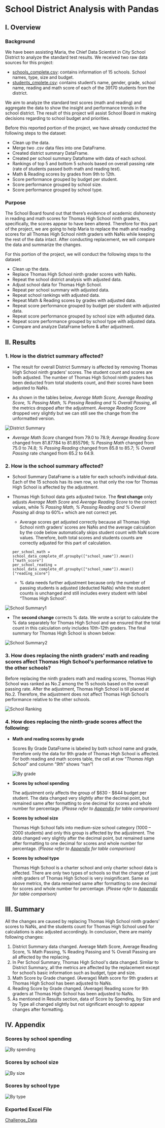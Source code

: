 # School District Analysis with Pandas

## I. Overview

### Background
We have been assisting Maria, the Chief Data Scientist in City School District to analyze the standard test results. We received two raw data sources for this project:
-	[schools_complete.csv](https://github.com/weihaolun/school-district-analysis/blob/daf5df1c34cf125012212dee24341da393fd4813/Resources/schools_complete.csv): contains information of 15 schools. School names, type, size and budget.
-	[students_cmplete.csv](https://github.com/weihaolun/school-district-analysis/blob/daf5df1c34cf125012212dee24341da393fd4813/Resources/students_complete.csv): contains student’s name, gender, grade, school name, reading and math score of each of the 39170 students from the district.

We aim to analyze the standard test scores (math and reading) and aggregate the data to show the insight and performance trends in the school district. The result of this project will assist School Board in making decisions regarding to school budget and priorities.

Before this reported portion of the project, we have already conducted the following steps to the dataset:
-	Clean up the data.
-	Merge two .csv data files into one DataFrame.
-	Created district summary DataFrame.
-	Created per school summary Dataframe with data of each school.
-	Rankings of top 5 and bottom 5 schools based on overall passing rate (rate of students passed both math and reading test).
-	Math & Reading scores by grades from 9th to 12th.
-	Score performance grouped by budget per student.
-	Score performance grouped by school size.
-	Score performance grouped by school type.


### Purpose
The School Board found out that there’s evidence of academic dishonesty in reading and math scores for Thomas High School ninth graders, specifically, the scores appear to have been altered. Therefore for this part of the project, we are going to help Maria to replace the math and reading scores for all Thomas High School ninth graders with NaNs while keeping the rest of the data intact. After conducting replacement, we will compare the data and summarize the changes. 

For this portion of the project, we will conduct the following steps to the dataset:
-	Clean up the data.
-	Replace Thomas High School ninth grader scores with NaNs.
-	Repeat the school district analysis with adjusted data.
-	Adjust school data for Thomas High School.
-	Repeat per school summary with adjusted data.
-	Repeat school rankings with adjusted data.
-	Repeat Math & Reading scores by grades with adjusted data.
-	Repeat score performance grouped by budget per student with adjusted data.
-	Repeat score performance grouped by school size with adjusted data.
-	Repeat score performance grouped by school type with adjusted data.
-	Compare and analyze DataFrame before & after adjustment.

## II. Results
### 1. How is the district summary affected?
- The result for overall District Summary is affected by removing Thomas High School ninth graders’ scores. The student count and scores are both adjusted. The number of Thomas High School ninth graders has been deducted from total students count, and their scores have been adjusted to NaNs.

- As shown in the tables below, _Average Math Score, Average Reading Score, % Passing Math, % Passing Reading and % Overall Passing_, all the metrics dropped after the adjustment. _Average Reading Score_ dropped very slightly but we can still see the change from the unformatted version.

![District Summary](https://user-images.githubusercontent.com/84211948/125428383-b6f13ded-912b-4bbf-8078-f6d82f983829.png)

- _Average Math Score_ changed from 79.0 to 78.9; _Average Reading Score_ changed from 81.87784 to 81.855796; _% Passing Math_ changed from 75.0 to 74.8; _% Passing Reading_ changed from 85.8 to 85.7; _% Overall Passing_ rate changed from 65.2 to 64.9.

### 2. How is the school summary affected?
- School Summary DataFrame is a table for each school’s individual data. Each of the 15 schools has its own row, so that only the row for Thomas High School is affected by the adjustment. 

- Thomas High School data gets adjusted twice. The **first change** only adjusts _Average Math Score_ and _Average Reading Score_ to the correct values, while _% Passing Math, % Passing Reading and % Overall Passing_ all drop to 60%+ which are not correct yet.

  - Average scores get adjusted correctly because all Thomas High School ninth graders’ scores are NaNs and the average calculation by the code below automatically skips student count with NaN score values. Therefore, both total scores and students counts are correctly adjusted for this part of calculation.
  ```
  per_school_math = school_data_complete_df.groupby(["school_name"]).mean()["math_score"]
  per_school_reading = school_data_complete_df.groupby(["school_name"]).mean()["reading_score"]
  ```
  - % data needs further adjustment because only the number of passing students is adjusted (deducted NaNs) while the student counts is unchanged and still includes every student with label “Thomas High School”.

![School Summary1](https://user-images.githubusercontent.com/84211948/125429457-9a6bac53-4dff-4af7-9d64-3d6a3936d0a7.png)

- The **second change** corrects % data. We wrote a script to calculate the % data separately for Thomas High School and we ensured that the total count in this calculation only includes 10th-12th graders. The final summary for Thomas High School is shown below:

![School Summary2](https://user-images.githubusercontent.com/84211948/125429478-08693343-71f7-4dc4-9c16-1f6837fac9d4.png)

### 3. How does replacing the ninth graders' math and reading scores affect Thomas High School's performance relative to the other schools?
Before replacing the ninth graders math and reading scores, Thomas High School was ranked as No.2 among the 15 schools based on the overall passing rate. After the adjustment, Thomas High School is till placed at No.2. Therefore, the adjustment does not affect Thomas High School’s performance relative to the other schools.

![School Ranking](https://user-images.githubusercontent.com/84211948/125431882-a8956b5a-2689-4a18-a15b-be91559045dd.png)

### 4. How does replacing the ninth-grade scores affect the following:
- **Math and reading scores by grade**

    Scores By Grade DataFrame is labeled by both school name and grade, therefore only the data for 9th grade of Thomas High School is affected. For both reading and math scores table, the cell at row “_Thomas High School_” and column “_9th_” shows “nan”!

  ![By grade](https://user-images.githubusercontent.com/84211948/125433632-46a75a35-da36-4fa2-98dc-0976aa6eca87.png)

- **Scores by school spending**

    The adjustment only affects the group of $630 - $644 budget per student. The data changed very slightly after the decimal point, but remained same after formatting to one decimal for scores and whole number for percentage. (_Please refer to [Appendix](#scores-by-school-spending) for table comparison)_ 

- **Scores by school size**

    Thomas High School falls into medium-size school category (1000 – 2000 students) and only this group is affected by the adjustment. The data changed very slightly after the decimal point, but remained same after formatting to one decimal for scores and whole number for percentage. (_Please refer to [Appendix](#scores-by-school-size) for table comparison)_ 

- **Scores by school type**
    
    Thomas High School is a charter school and only charter school data is affected. There are only two types of schools so that the change of just ninth graders of Thomas High School is very insignificant. Same as above metrics, the data remained same after formatting to one decimal for scores and whole number for percentage. (_Please refer to [Appendix](#scores-by-school-type) for table comparison)_ 


## III. Summary
All the changes are caused by replacing Thomas High School ninth graders’ scores to NaNs, and the students count for Thomas High School used for calculations is also adjusted accordingly. In conclusion, there are mainly following changes:
  1.	District Summary data changed. Average Math Score, Average Reading Score, % Math Passing, % Reading Passing and % Overall Passing are all affected by the replacing.
  2.	In Per School Summary, Thomas High School's data changed. Similar to District Summary, all the metrics are affected by the replacement except for school’s basic information such as budget, type and size.
  3.	Math Score by Grade changed. (Average) Math score for 9th graders at Thomas High School has been adjusted to NaNs.
  4.	Reading Score by Grade changed. (Average) Reading score for 9th graders at Thomas High School has been adjusted to NaNs.
  5.	As mentioned in Results section, data of Score by Spending, by Size and by Type all changed slightly but not significant enough to appear changes after formatting. 
 
 ## IV. Appendix
 
### Scores by school spending

![By spending](https://user-images.githubusercontent.com/84211948/125563800-dc9cfc5a-53d6-4df5-a787-3153e2209ae3.png)

### Scores by school size

![By size](https://user-images.githubusercontent.com/84211948/125563818-b51271f4-fff7-4b3f-9c98-02d4678fe5d4.png)

### Scores by school type

![By type](https://user-images.githubusercontent.com/84211948/125563836-79346c4a-37a5-4e17-9c2a-195857e1f5f1.png)

### Exported Excel File

[Challenge_Data](https://github.com/weihaolun/school-district-analysis/blob/8a7169fa09b2b82cf1b6007ac33cdd3cd4d00ce9/Resources/challenge_data.xlsx)
